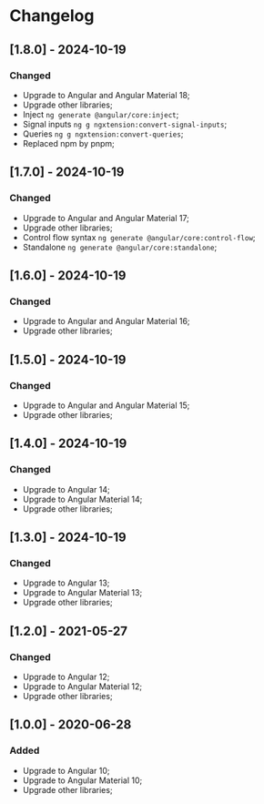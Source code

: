 # Changelog

## [1.8.0] - 2024-10-19

### Changed

- Upgrade to Angular and Angular Material 18;
- Upgrade other libraries;
- Inject `ng generate @angular/core:inject`;
- Signal inputs `ng g ngxtension:convert-signal-inputs`;
- Queries `ng g ngxtension:convert-queries`;
- Replaced npm by pnpm;

## [1.7.0] - 2024-10-19

### Changed

- Upgrade to Angular and Angular Material 17;
- Upgrade other libraries;
- Control flow syntax `ng generate @angular/core:control-flow`;
- Standalone `ng generate @angular/core:standalone`;

## [1.6.0] - 2024-10-19

### Changed

- Upgrade to Angular and Angular Material 16;
- Upgrade other libraries;

## [1.5.0] - 2024-10-19

### Changed

- Upgrade to Angular and Angular Material 15;
- Upgrade other libraries;

## [1.4.0] - 2024-10-19

### Changed

- Upgrade to Angular 14;
- Upgrade to Angular Material 14;
- Upgrade other libraries;

## [1.3.0] - 2024-10-19

### Changed

- Upgrade to Angular 13;
- Upgrade to Angular Material 13;
- Upgrade other libraries;

## [1.2.0] - 2021-05-27

### Changed

- Upgrade to Angular 12;
- Upgrade to Angular Material 12;
- Upgrade other libraries;

## [1.0.0] - 2020-06-28

### Added

- Upgrade to Angular 10;
- Upgrade to Angular Material 10;
- Upgrade other libraries;
